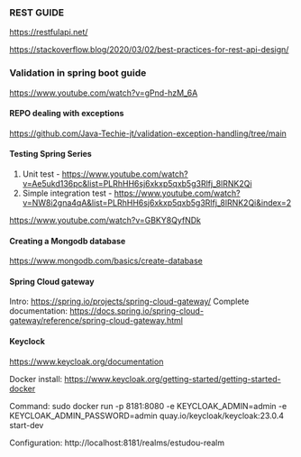 ### REST GUIDE
https://restfulapi.net/

https://stackoverflow.blog/2020/03/02/best-practices-for-rest-api-design/

### Validation in spring boot guide
https://www.youtube.com/watch?v=gPnd-hzM_6A

#### REPO dealing with exceptions
https://github.com/Java-Techie-jt/validation-exception-handling/tree/main

#### Testing Spring Series
1) Unit test - https://www.youtube.com/watch?v=Ae5ukd136pc&list=PLRhHH6sj6xkxp5qxb5g3Rlfj_8lRNK2Qi
2) Simple integration test - https://www.youtube.com/watch?v=NW8i2gna4qA&list=PLRhHH6sj6xkxp5qxb5g3Rlfj_8lRNK2Qi&index=2

https://www.youtube.com/watch?v=GBKY8QyfNDk

#### Creating a Mongodb database
https://www.mongodb.com/basics/create-database

#### Spring Cloud gateway
Intro: https://spring.io/projects/spring-cloud-gateway/
Complete documentation: https://docs.spring.io/spring-cloud-gateway/reference/spring-cloud-gateway.html

#### Keyclock
https://www.keycloak.org/documentation

Docker install:
https://www.keycloak.org/getting-started/getting-started-docker

Command:
sudo docker run -p 8181:8080 -e KEYCLOAK_ADMIN=admin -e KEYCLOAK_ADMIN_PASSWORD=admin quay.io/keycloak/keycloak:23.0.4 start-dev

Configuration:
http://localhost:8181/realms/estudou-realm
